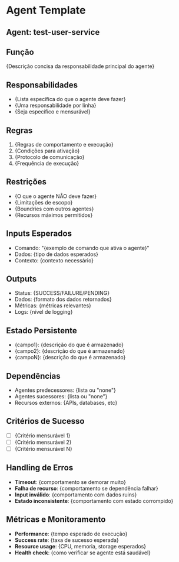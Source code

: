 # Agent Template

## Agent: test-user-service

## Função
{Descrição concisa da responsabilidade principal do agente}

## Responsabilidades
- {Lista específica do que o agente deve fazer}
- {Uma responsabilidade por linha}
- {Seja específico e mensurável}

## Regras
1. {Regras de comportamento e execução}
2. {Condições para ativação}
3. {Protocolo de comunicação}
4. {Frequência de execução}

## Restrições
- {O que o agente NÃO deve fazer}
- {Limitações de escopo}
- {Boundries com outros agentes}
- {Recursos máximos permitidos}

## Inputs Esperados
- Comando: "{exemplo de comando que ativa o agente}"
- Dados: {tipo de dados esperados}
- Contexto: {contexto necessário}

## Outputs
- Status: {SUCCESS/FAILURE/PENDING}
- Dados: {formato dos dados retornados}
- Métricas: {métricas relevantes}
- Logs: {nível de logging}

## Estado Persistente
- {campo1}: {descrição do que é armazenado}
- {campo2}: {descrição do que é armazenado}
- {campoN}: {descrição do que é armazenado}

## Dependências
- Agentes predecessores: {lista ou "none"}
- Agentes sucessores: {lista ou "none"}
- Recursos externos: {APIs, databases, etc}

## Critérios de Sucesso
- [ ] {Critério mensurável 1}
- [ ] {Critério mensurável 2}
- [ ] {Critério mensurável N}

## Handling de Erros
- **Timeout**: {comportamento se demorar muito}
- **Falha de recurso**: {comportamento se dependência falhar}
- **Input inválido**: {comportamento com dados ruins}
- **Estado inconsistente**: {comportamento com estado corrompido}

## Métricas e Monitoramento
- **Performance**: {tempo esperado de execução}
- **Success rate**: {taxa de sucesso esperada}
- **Resource usage**: {CPU, memoria, storage esperados}
- **Health check**: {como verificar se agente está saudável}